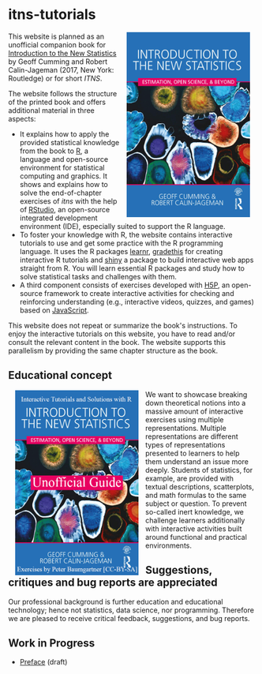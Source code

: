 # itns-tutorials

<img src="./images/cover-new-statistics-min.png" width="250" height="375" alt="Cover image of 'Introduction to the New Statistics' a text book by Geoff Cumming and Robert Calin-Jageman" title="Cover image of 'Introduction to the New Statistics' a text book by Geoff Cumming and Robert Calin-Jageman" align="right" style="margin: 0 1em 0 1em"/>

This website is planned as an unofficial companion book for [Introduction to the New Statistics](https://www.routledgetextbooks.com/textbooks/9781138825529/) by Geoff Cumming and Robert Calin-Jageman (2017, New York: Routledge) or for short _ITNS_. 

The website follows the structure of the printed book and offers additional material in three aspects:

+ It explains how to apply the provided statistical knowledge from the book to [R](https://www.r-project.org/), a language and open-source environment for statistical computing and graphics. It shows and explains how to solve the end-of-chapter exercises of <i>itns</i> with the help of [RStudio](https://www.rstudio.com/products/rstudio/download/), an open-source integrated development environment (IDE), especially suited to support the R language.
+ To foster your knowledge with R, the website contains interactive tutorials to use and get some practice with the R programming language.  It uses the R packages [learnr](https://rstudio.github.io/learnr/), [gradethis](https://rstudio-education.github.io/gradethis/) for creating interactive R tutorials and [shiny](https://shiny.rstudio.com/) a package to build interactive web apps straight from R. You will learn essential R packages and study how to solve statistical tasks and challenges with them.
+ A third component consists of exercises developed with [H5P](https://h5p.org), an open-source framework to create interactive activities for checking and reinforcing understanding (e.g., interactive videos, quizzes, and games) based on [JavaScript](https://en.wikipedia.org/wiki/JavaScript). 

This website does not repeat or summarize the book's instructions. To enjoy the interactive tutorials on this website, you have to read and/or consult the relevant content in the book. The website supports this parallelism by providing the same chapter structure as the book.


## Educational concept

<img src="./images/cover-itns-unofficial-min.png" width="250" height="375" alt="Faked cover image of 'Introduction to the New Statistics' with overlaid text referencing to unofficial interactive tutorials accompanying the text book." align="left" style="margin: 0 1em 0 1em"/>

We want to showcase breaking down theoretical notions into a massive amount of interactive exercises using multiple representations.  Multiple representations are different types of representations presented to learners to help them understand an issue more deeply. Students of statistics, for example, are provided with textual descriptions, scatterplots, and math formulas to the same subject or question. To prevent so-called inert knowledge, we challenge learners additionally with interactive activities built around functional and practical environments.  

## Suggestions, critiques and bug reports are appreciated

Our professional background is further education and educational technology; hence not statistics, data science, nor programming. Therefore we are pleased to receive critical feedback, suggestions, and bug reports.

## Work in Progress

- [Preface](https://pbaumgartner.shinyapps.io/itns-00-preface/) (draft)

